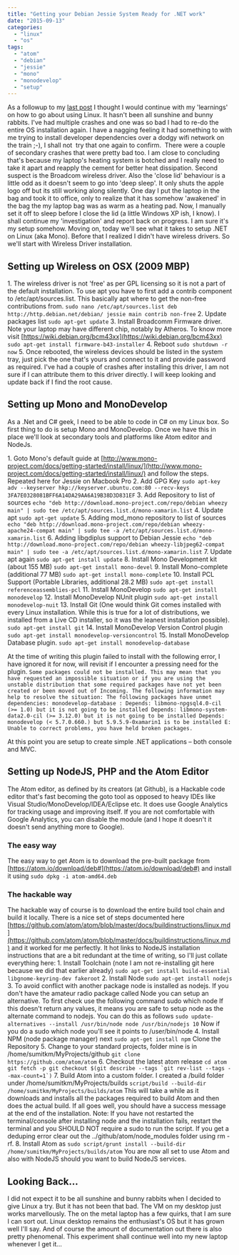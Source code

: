```yaml
---
title: "Getting your Debian Jessie System Ready for .NET work"
date: "2015-09-13"
categories: 
  - "linux"
  - "os"
tags: 
  - "atom"
  - "debian"
  - "jessie"
  - "mono"
  - "monodevelop"
  - "setup"
---
```


As a followup to my [last post](https://sumitmaitra.wordpress.com/2015/09/10/dual-booting-linux-debian-jessie-and-osx-yosemite/ "Dual Booting LINUX (Debian Jessie) and OSX (Yosemite)") I thought I would continue with my 'learnings' on how to go about using Linux. It hasn't been all sunshine and bunny rabbits. I've had multiple crashes and one was so bad I had to re-do the entire OS installation again. I have a nagging feeling it had something to with me trying to install developer dependencies over a dodgy wifi network on the train ;-), I shall not  try that one again to confirm.  There were a couple of secondary crashes that were pretty bad too. I am close to concluding that's because my laptop's heating system is botched and I really need to take it apart and reapply the cement for better heat dissipation. Second suspect is the Broadcom wireless driver. Also the 'close lid' behaviour is a little odd as it doesn't seem to go into 'deep sleep'. It only shuts the apple logo off but its still working along silently. One day I put the laptop in the bag and took it to office, only to realize that it has somehow 'awakened' in the bag the my laptop bag was as warm as a heating pad. Now, I manually set it off to sleep before I close the lid (a little Windows XP ish, I know). I shall continue my 'investigation' and report back on progress. I am sure it's my setup somehow. Moving on, today we'll see what it takes to setup .NET on Linux (aka Mono). Before that I realized I didn't have wireless drivers. So we'll start with Wireless Driver installation.

## Setting up Wireless on OSX (2009 MBP)

1\. The wireless driver is not 'free' as per GPL licensing so it is not a part of the default installation. To use apt you have to first add a contrib component to /etc/apt/sources.list. This basically apt where to get the non-free contributions from. `sudo nano /etc/apt/sources.list deb http://http.debian.net/debian/ jessie main contrib non-free` 2\. Update packages list `sudo apt-get update` 3\. Install Broadcomm Firmware driver. Note your laptop may have different chip, notably by Atheros. To know more visit [https://wiki.debian.org/bcm43xx](https://wiki.debian.org/bcm43xx) `sudo apt-get install firmware-b43-installer` 4\. Reboot `sudo shutdown -r now` 5\. Once rebooted, the wireless devices should be listed in the system tray, just pick the one that's yours and connect to it and provide password as required. I've had a couple of crashes after installing this driver, I am not sure if I can attribute them to this driver directly. I will keep looking and update back if I find the root cause.

## Setting up Mono and MonoDevelop

As a .Net and C# geek, I need to be able to code in C# on my Linux box. So first thing to do is setup Mono and MonoDevelop. Once we have this in place we'll look at secondary tools and platforms like Atom editor and NodeJs.

1\. Goto Mono's default guide at [http://www.mono-project.com/docs/getting-started/install/linux/](http://www.mono-project.com/docs/getting-started/install/linux/) and follow the steps. Repeated here for Jessie on Macbook Pro 2. Add GPG Key `sudo apt-key adv --keyserver hkp://keyserver.ubuntu.com:80 --recv-keys 3FA7E0328081BFF6A14DA29AA6A19B38D3D831EF` 3\. Add Repository to list of sources `echo "deb http://download.mono-project.com/repo/debian wheezy main" | sudo tee /etc/apt/sources.list.d/mono-xamarin.list` 4\. Update apt `sudo apt-get update` 5\. Adding mod\_mono repository to list of sources `echo "deb http://download.mono-project.com/repo/debian wheezy-apache24-compat main" | sudo tee -a /etc/apt/sources.list.d/mono-xamarin.list` 6\. Adding libgdiplus support to Debian Jessie `echo "deb http://download.mono-project.com/repo/debian wheezy-libjpeg62-compat main" | sudo tee -a /etc/apt/sources.list.d/mono-xamarin.list` 7\. Update apt again `sudo apt-get install update` 8\. Install Mono Development kit (about 155 MB) `sudo apt-get install mono-devel` 9\. Install Mono-complete (additional 77 MB) `sudo apt-get install mono-complete` 10\. Install PCL Support (Portable Libraries, additional 28.2 MB) `sudo apt-get install referenceassemblies-pcl` 11\. Install MonoDevelop `sudo apt-get install monodevelop` 12\. Install MonoDevelop NUnit plugin `sudo apt-get install monodevelop-nuit` 13\. Install Git (One would think Git comes installed with every Linux installation. While this is true for a lot of distributions, we installed from a Live CD installer, so it was the leanest installation possible). `sudo apt-get install git` 14\. Install MonoDevelop Version Control plugin `sudo apt-get install monodevelop-versioncontrol` 15\. Install MonoDevelop Database plugin. `sudo apt-get install monodevelop-database`

At the time of writing this plugin failed to install with the following error, I have ignored it for now, will revisit if I encounter a pressing need for the plugin. `Some packages could not be installed. This may mean that you have requested an impossible situation or if you are using the unstable distribution that some required packages have not yet been created or been moved out of Incoming. The following information may help to resolve the situation: The following packages have unmet dependencies: monodevelop-database : Depends: libmono-npgsql4.0-cil (>= 1.0) but it is not going to be installed Depends: libmono-system-data2.0-cil (>= 3.12.0) but it is not going to be installed Depends: monodevelop (< 5.7.0.660.) but 5.9.5.9-0xamarin1 is to be installed E: Unable to correct problems, you have held broken packages.`

At this point you are setup to create simple .NET applications – both console and MVC.

## Setting up NodeJS, PHP and the Atom Editor

The Atom editor, as defined by its creators (at Github), is a Hackable code editor that's fast becoming the goto tool as opposed to heavy IDEs like Visual Studio/MonoDevelop/IDEA/Eclipse etc. It does use Google Analytics for tracking usage and improving itself. If you are not comfortable with Google Analytics, you can disable the module (and I hope it doesn't it doesn't send anything more to Google).

### The easy way

The easy way to get Atom is to download the pre-built package from [https://atom.io/download/deb#](https://atom.io/download/deb#) and install it using `sudo dpkg -i atom-amd64.deb`

### The hackable way

The hackable way of course is to download the entire build tool chain and build it locally. There is a nice set of steps documented here [https://github.com/atom/atom/blob/master/docs/buildinstructions/linux.md](https://github.com/atom/atom/blob/master/docs/buildinstructions/linux.md) and it worked for me perfectly. It hot links to NodeJS installation instructions that are a bit redundant at the time of writing, so I'll just collate everything here: 1. Install Toolchain (note I am not re-installing git here because we did that earlier already) `sudo apt-get install build-essential libgnome-keyring-dev fakeroot` 2\. Install Node `sudo apt-get install nodejs` 3\. To avoid conflict with another package node is installed as nodejs. If you don't have the amateur radio package called Node you can setup an alternative. To first check use the following command sudo which node If this doesn't return any values, it means you are safe to setup node as the alternate command to nodejs. You can do this as follows `sudo update-alternatives --install /usr/bin/node node /usr/bin/nodejs 10` Now if you do a sudo which node you'll see it points to /user/bin/node 4. Install NPM (node package manager) next `sudo apt-get install npm` Clone the Repository 5. Change to your standard projects, folder mine is in /home/sumitkm/MyProjects/github `git clone https://github.com/atom/atom` 6\. Checkout the latest atom release ``cd atom git fetch -p git checkout $(git describe --tags `git rev-list --tags --max-count=1`)`` 7\. Build Atom into a custom folder. I created a /build folder under /home/sumitkm/MyProjects/builds `script/build --build-dir /home/sumitkm/MyProjects/builds/atom` This will take a while as it downloads and installs all the packages required to build Atom and then does the actual build. If all goes well, you should have a success message at the end of the installation. Note: If you have not restarted the terminal/console after installing node and the installation fails, restart the terminal and you SHOULD NOT require a sudo to run the script. If you get a deduping error clear out the ../github/atom/node\_modules folder using rm -rf. 8. Install Atom as `sudo script/grunt install --build-dir /home/sumitkm/MyProjects/builds/atom` You are now all set to use Atom and also with NodeJS should you want to build NodeJS services.

## Looking Back...

I did not expect it to be all sunshine and bunny rabbits when I decided to give Linux a try. But it has not been that bad. The VM on my desktop just works marvellously. The on the metal laptop has a few quirks, that I am sure I can sort out. Linux desktop remains the enthusiast's OS but it has grown well I'll say. And of course the amount of documentation out there is also pretty phenomenal. This experiment shall continue well into my new laptop whenever I get it...
